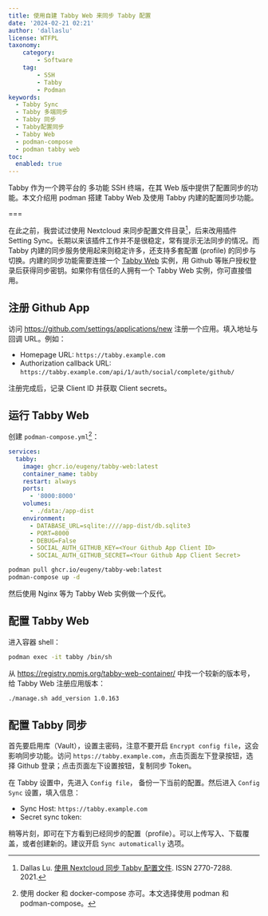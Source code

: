 ```yaml
---
title: 使用自建 Tabby Web 来同步 Tabby 配置
date: '2024-02-21 02:21'
author: 'dallaslu'
license: WTFPL
taxonomy:
    category:
        - Software
    tag:
        - SSH
        - Tabby
        - Podman
keywords:
  - Tabby Sync
  - Tabby 多端同步
  - Tabby 同步
  - Tabby配置同步
  - Tabby Web
  - podman-compose
  - podman tabby web
toc:
  enabled: true
---
```


Tabby 作为一个跨平台的 多功能 SSH 终端，在其 Web 版中提供了配置同步的功能。本文介绍用 podman 搭建 Tabby Web 及使用 Tabby 内建的配置同步功能。

===

在此之前，我尝试过使用 Nextcloud 来同步配置文件目录[^sync-with-nextcloud]，后来改用插件 Setting Sync。长期以来该插件工作并不是很稳定，常有提示无法同步的情况。而 Tabby 内建的同步服务使用起来则稳定许多，还支持多套配置 (profile) 的同步与切换。内建的同步功能需要连接一个 [Tabby Web](https://github.com/Eugeny/tabby-web) 实例，用 Github 等账户授权登录后获得同步密钥。如果你有信任的人拥有一个 Tabby Web 实例，你可直接借用。

## 注册 Github App

访问 <https://github.com/settings/applications/new> 注册一个应用。填入地址与回调 URL。例如：

* Homepage URL: `https://tabby.example.com`
* Authorization callback URL: `https://tabby.example.com/api/1/auth/social/complete/github/`

注册完成后，记录 Client ID 并获取 Client secrets。

## 运行 Tabby Web

创建 `podman-compose.yml`[^note:docker]：

```yaml
services:
  tabby:
    image: ghcr.io/eugeny/tabby-web:latest
    container_name: tabby
    restart: always
    ports:
      - '8000:8000'
    volumes:
      - ./data:/app-dist
    environment:
      - DATABASE_URL=sqlite:////app-dist/db.sqlite3 
      - PORT=8000
      - DEBUG=False
      - SOCIAL_AUTH_GITHUB_KEY=<Your Github App Client ID>
      - SOCIAL_AUTH_GITHUB_SECRET=<Your Github App Client Secret>
```

```bash
podman pull ghcr.io/eugeny/tabby-web:latest
podman-compose up -d
```

然后使用 Nginx 等为 Tabby Web 实例做一个反代。

## 配置 Tabby Web

进入容器 shell：

```bash
podman exec -it tabby /bin/sh
```

从 <https://registry.npmjs.org/tabby-web-container/> 中找一个较新的版本号，给 Tabby Web 注册应用版本：

```bash
./manage.sh add_version 1.0.163
```

## 配置 Tabby 同步

首先要启用库（Vault），设置主密码，注意不要开启 `Encrypt config file`，这会影响同步功能。访问 `https://tabby.example.com`，点击页面左下登录按钮，选择 Github 登录；点击页面左下设置按钮，复制同步 Token。

在 Tabby 设置中，先进入 `Config file`， 备份一下当前的配置。然后进入 `Config Sync` 设置，填入信息：

* Sync Host: `https://tabby.example.com`
* Secret sync token: <Your Tabby Sync Token>

稍等片刻，即可在下方看到已经同步的配置（profile）。可以上传写入、下载覆盖，或者创建新的。建议开启 `Sync automatically` 选项。

[^note:docker]: 使用 docker 和 docker-compose 亦可。本文选择使用 podman 和 podman-compose。
[^sync-with-nextcloud]: Dallas Lu. [使用 Nextcloud 同步 Tabby 配置文件](/sync-tabby-config-with-nextcloud/). ISSN 2770-7288. 2021.